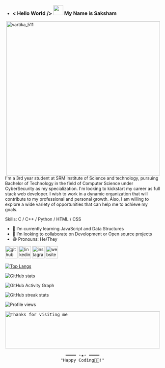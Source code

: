 - ### < Hello World /> <img src="https://rb.gy/8czkyq" width="32px"> My Name is **Saksham**

<a href="#" ><img align="right" height="auto" src="https://media.giphy.com/media/L1R1tvI9svkIWwpVYr/giphy.gif" alt="vartika_511" height="100%" width="500px" /></a>
I'm a 3rd year student at SRM Institute of Science and technology, pursuing Bachelor of Technology in the field of Computer Science under CyberSecurity as my specialization. I'm looking to kickstart my career as full stack web developer. I wish to work in a dynamic organization that will contribute to my professional and personal growth. Also, I am willing to explore a wide variety of opportunities that can help me to achieve my goals.

Skills: C / C++ / Python / HTML / CSS

- 🌱 I’m currently learning JavaScript and Data Structures 
- 👯 I’m looking to collaborate on Development or Open source projects 
- 😄 Pronouns: He/They 


[<img src='https://cdn.jsdelivr.net/npm/simple-icons@3.0.1/icons/github.svg' alt='github' height='40'>](https://github.com/saksham28122002)  [<img src='https://cdn.jsdelivr.net/npm/simple-icons@3.0.1/icons/linkedin.svg' alt='linkedin' height='40'>](https://www.linkedin.com/in/https://www.linkedin.com/in/saksham-883199204//)  [<img src='https://cdn.jsdelivr.net/npm/simple-icons@3.0.1/icons/instagram.svg' alt='instagram' height='40'>](https://www.instagram.com/sak_dec/)  [<img src='https://cdn.jsdelivr.net/npm/simple-icons@3.0.1/icons/icloud.svg' alt='website' height='40'>](https://sites.google.com/view/saksham28/home#h.3viui6lj0kp4)  

[![Top Langs](https://github-readme-stats.vercel.app/api/top-langs/?username=saksham28122002)](https://github.com/anuraghazra/github-readme-stats)

![GitHub stats](https://github-readme-stats.vercel.app/api?username=saksham28122002&show_icons=true)  

![GitHub Activity Graph](https://activity-graph.herokuapp.com/graph?username=saksham28122002)  

![GitHub streak stats](https://streak-stats.demolab.com/?user=saksham28122002)  

![Profile views](https://gpvc.arturio.dev/saksham28122002)  

<samp>
 <img height="120" alt="Thanks for visiting me" width="100%" src="https://raw.githubusercontent.com/BrunnerLivio/brunnerlivio/master/images/marquee.svg" />
    <p align="center">
        ════ ⋆★⋆ ════
        <br>
        "Happy Coding👨‍💻!"
    </p>
</samp>
